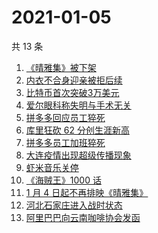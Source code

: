 # 2021-01-05

共 13 条

<!-- BEGIN ZHIHUSEARCH -->
<!-- 最后更新时间 Tue Jan 05 2021 11:24:36 GMT+0800 (CST) -->
1. [《晴雅集》被下架](https://www.zhihu.com/search?q=晴雅集)
1. [内衣不合身迎亲被拒后续](https://www.zhihu.com/search?q=迎亲被拒)
1. [比特币首次突破3万美元](https://www.zhihu.com/search?q=比特币)
1. [爱尔眼科称失明与手术无关](https://www.zhihu.com/search?q=爱尔眼科)
1. [拼多多回应员工猝死](https://www.zhihu.com/search?q=拼多多回应)
1. [库里狂砍 62 分创生涯新高](https://www.zhihu.com/search?q=库里)
1. [拼多多员工加班猝死](https://www.zhihu.com/search?q=拼多多猝死)
1. [大连疫情出现超级传播现象](https://www.zhihu.com/search?q=大连疫情)
1. [虾米音乐关停](https://www.zhihu.com/search?q=虾米音乐)
1. [《海贼王》1000 话](https://www.zhihu.com/search?q=海贼王)
1. [1 月 4 日起不再排映《晴雅集》](https://www.zhihu.com/search?q=晴雅集)
1. [河北石家庄进入战时状态](https://www.zhihu.com/search?q=河北疫情)
1. [阿里巴巴向云南咖啡协会发函](https://www.zhihu.com/search?q=阿里巴巴)
<!-- END ZHIHUSEARCH -->

